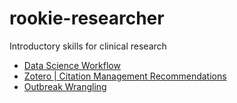 # rookie-researcher
Introductory skills for clinical research

* [Data Science Workflow](https://github.com/dgrisafe/rookie-researcher/blob/main/Data%20Science%20Workflow.md)
* [Zotero | Citation Management Recommendations](https://github.com/dgrisafe/rookie-researcher/blob/main/Zotero%20%7C%20Citation%20Management%20Recommendations.md)
* [Outbreak Wrangling](https://github.com/dgrisafe/outbreak_wrangling)
